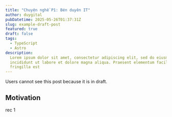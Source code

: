 ```yaml
---
title: "Chuyện nghề P1: Bén duyên IT"
author: duygital
pubDatetime: 2025-05-26T01:37:31Z
slug: example-draft-post
featured: true
draft: false
tags:
  - TypeScript
  - Astro
description:
  Lorem ipsum dolor sit amet, consectetur adipiscing elit, sed do eiusmod tempor
  incididunt ut labore et dolore magna aliqua. Praesent elementum facilisis leo vel
  fringilla est
---
```


Users cannot see this post because it is in draft.

## Motivation

rec 1
